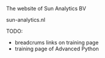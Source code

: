 The website of Sun Analytics BV

sun-analytics.nl

TODO:
- breadcrums links on training page
- training page of Advanced Python

